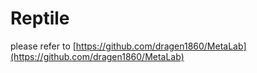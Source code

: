 # Reptile

please refer to [https://github.com/dragen1860/MetaLab](https://github.com/dragen1860/MetaLab)
